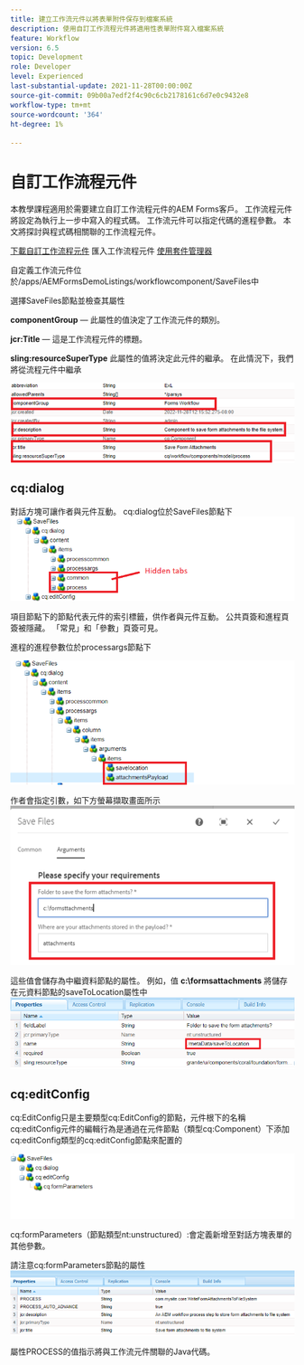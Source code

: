 ```yaml
---
title: 建立工作流元件以將表單附件保存到檔案系統
description: 使用自訂工作流程元件將適用性表單附件寫入檔案系統
feature: Workflow
version: 6.5
topic: Development
role: Developer
level: Experienced
last-substantial-update: 2021-11-28T00:00:00Z
source-git-commit: 09b00a7edf2f4c90c6cb2178161c6d7e0c9432e8
workflow-type: tm+mt
source-wordcount: '364'
ht-degree: 1%

---
```


# 自訂工作流程元件

本教學課程適用於需要建立自訂工作流程元件的AEM Forms客戶。 工作流程元件將設定為執行上一步中寫入的程式碼。 工作流元件可以指定代碼的進程參數。 本文將探討與程式碼相關聯的工作流程元件。


[下載自訂工作流程元件](assets/saveFiles.zip)
匯入工作流程元件 [使用套件管理器](http://localhost:4502/crx/packmgr/index.jsp)

自定義工作流元件位於/apps/AEMFormsDemoListings/workflowcomponent/SaveFiles中

選擇SaveFiles節點並檢查其屬性

**componentGroup**  — 此屬性的值決定了工作流元件的類別。

**jcr:Title**  — 這是工作流程元件的標題。

**sling:resourceSuperType** 此屬性的值將決定此元件的繼承。 在此情況下，我們將從流程元件中繼承


![component-properties](assets/component-properties1.png)

## cq:dialog

對話方塊可讓作者與元件互動。 cq:dialog位於SaveFiles節點下
![cq-dialog](assets/cq-dialog.png)

項目節點下的節點代表元件的索引標籤，供作者與元件互動。 公共頁簽和進程頁簽被隱藏。 「常見」和「參數」頁簽可見。

進程的進程參數位於processargs節點下

![process-args](assets/process-arguments.png)

作者會指定引數，如下方螢幕擷取畫面所示
![工作流程元件](assets/custom-workflow-component.png)

這些值會儲存為中繼資料節點的屬性。 例如，值 **c:\formsattachments** 將儲存在元資料節點的saveToLocation屬性中
![儲存位置](assets/save-to-location.png)

## cq:editConfig

cq:EditConfig只是主要類型cq:EditConfig的節點，元件根下的名稱cq:editConfig元件的編輯行為是通過在元件節點（類型cq:Component）下添加cq:editConfig類型的cq:editConfig節點來配置的

![edit-config](assets/cq-edit-config.png)

cq:formParameters（節點類型nt:unstructured）:會定義新增至對話方塊表單的其他參數。


請注意cq:formParameters節點的屬性
![from-parameters-properties](assets/form-parameters-properties.png)

屬性PROCESS的值指示將與工作流元件關聯的Java代碼。






